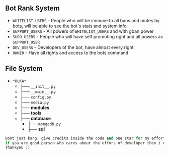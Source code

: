 ## Bot Rank System
* ```WHITELIST_USERS``` - People who will be immune to all bans and mutes by bots, will be able to see the bot's stats and system info
* ```SUPPORT_USERS``` - All powers of ```WHITELIST_USERS``` and with gban power
* ```SUDO_USERS``` - People who will have self promoting right and all powers as ```SUPPORT_USER```
* ```DEV_USERS``` - Developers of the bot, have almost every right
* ```OWNER``` - Have all rights and access to the bots command

## File System
- `*RUKA*`
    - ├── ```__init__.py```
    - ├── ```__main__.py```
    - ├── ```config.py```
    - ├── ```media.py```
    - ├── **modules**
    - ├── **tools**
    - ├── **database**
        - ├── ```mongodb.py```
        - ├── **sql**

```python
Dont just kang, give credits inside the code and one star for my efforts,
if you are good person who cares about the effors of developer then i respect you broo/sisi
Thankyou :)